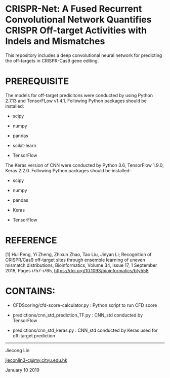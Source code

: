 # CRISPR-Net: A Fused Recurrent Convolutional Network Quantifies CRISPR Off-target Activities with Indels and Mismatches
This repository includes a deep convolutional neural network for predicting the off-targets in CRISPR-Cas9 gene editing. 

# PREREQUISITE
The models for off-target predicitons were conducted by using Python 2.7.13 and TensorFLow v1.4.1. 
Following Python packages should be installed:
<ul>
<li><p>scipy</p></li>
<li><p>numpy</p></li>
<li><p>pandas</p></li>
<li><p>scikit-learn</p></li>
<li><p>TensorFlow</p></li>
</ul>

The Keras version of CNN were conducted by Python 3.6, TensorFlow 1.9.0, Keras 2.2.0.
Following Python packages should be installed:
<ul>
<li><p>scipy</p></li>
<li><p>numpy</p></li>
<li><p>pandas</p></li>
<li><p>Keras</p></li>
<li><p>TensorFlow</p></li>
</ul>

# REFERENCE

[1] Hui Peng, Yi Zheng, Zhixun Zhao, Tao Liu, Jinyan Li; Recognition of CRISPR/Cas9 off-target sites through ensemble learning of uneven mismatch distributions, Bioinformatics, Volume 34, Issue 17, 1 September 2018, Pages i757–i765, https://doi.org/10.1093/bioinformatics/bty558

# CONTAINS:
<ul>
<li><p>CFDScoring/cfd-score-calculator.py : Python script to run CFD score </p></li>
<li><p>predictions/cnn_std_prediction_TF.py : CNN_std conducted by TensorFlow</p></li>
<li><p>predictions/cnn_std_keras.py : CNN_std conducted by Keras used for off-target prediction </p></li>
</p></li>
</ul>

---------------------------------------
Jiecong Lin

jieconlin3-c@my.cityu.edu.hk

January 10 2019
